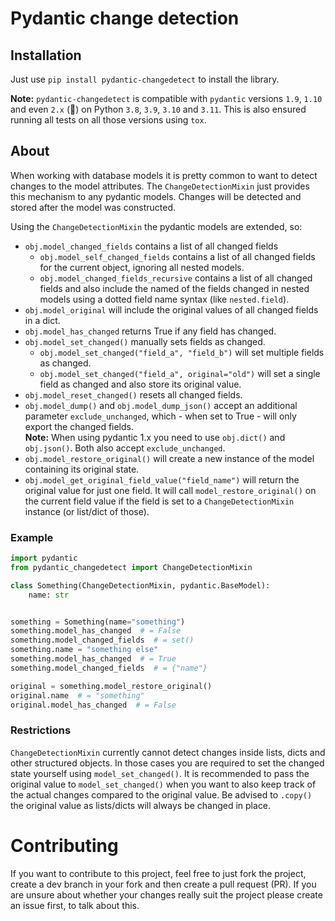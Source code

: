 # Pydantic change detection

## Installation

Just use `pip install pydantic-changedetect` to install the library.

**Note:** `pydantic-changedetect` is compatible with `pydantic` versions `1.9`, `1.10` and even `2.x` (🥳) on
Python `3.8`, `3.9`, `3.10` and `3.11`. This is also ensured running all tests on all those versions
using `tox`.

## About

When working with database models it is pretty common to want to detect changes
to the model attributes. The `ChangeDetectionMixin` just provides this mechanism
to any pydantic models. Changes will be detected and stored after the model
was constructed.

Using the `ChangeDetectionMixin` the pydantic models are extended, so:
* `obj.model_changed_fields` contains a list of all changed fields
  - `obj.model_self_changed_fields` contains a list of all changed fields for the
    current object, ignoring all nested models.
  - `obj.model_changed_fields_recursive` contains a list of all changed fields and
    also include the named of the fields changed in nested models using a
    dotted field name syntax (like `nested.field`).
* `obj.model_original` will include the original values of all changed fields in
  a dict.
* `obj.model_has_changed` returns True if any field has changed.
* `obj.model_set_changed()` manually sets fields as changed.
  - `obj.model_set_changed("field_a", "field_b")` will set multiple fields as changed.
  - `obj.model_set_changed("field_a", original="old")` will set a single field as
    changed and also store its original value.
* `obj.model_reset_changed()` resets all changed fields.
* `obj.model_dump()` and `obj.model_dump_json()` accept an additional parameter
  `exclude_unchanged`, which - when set to True - will only export the
  changed fields.  
  **Note:** When using pydantic 1.x you need to use `obj.dict()` and `obj.json()`. Both
  also accept `exclude_unchanged`.
* `obj.model_restore_original()` will create a new instance of the model containing its
  original state.
* `obj.model_get_original_field_value("field_name")` will return the original value for
  just one field. It will call `model_restore_original()` on the current field value if
  the field is set to a `ChangeDetectionMixin` instance (or list/dict of those).

### Example

```python
import pydantic
from pydantic_changedetect import ChangeDetectionMixin

class Something(ChangeDetectionMixin, pydantic.BaseModel):
    name: str


something = Something(name="something")
something.model_has_changed  # = False
something.model_changed_fields  # = set()
something.name = "something else"
something.model_has_changed  # = True
something.model_changed_fields  # = {"name"}

original = something.model_restore_original()
original.name  # = "something"
original.model_has_changed  # = False
```

### Restrictions

`ChangeDetectionMixin` currently cannot detect changes inside lists, dicts and
other structured objects. In those cases you are required to set the changed
state yourself using `model_set_changed()`. It is recommended to pass the original
value to `model_set_changed()` when you want to also keep track of the actual changes
compared to the original value. Be advised to `.copy()` the original value
as lists/dicts will always be changed in place.

# Contributing

If you want to contribute to this project, feel free to just fork the project,
create a dev branch in your fork and then create a pull request (PR). If you
are unsure about whether your changes really suit the project please create an
issue first, to talk about this.
